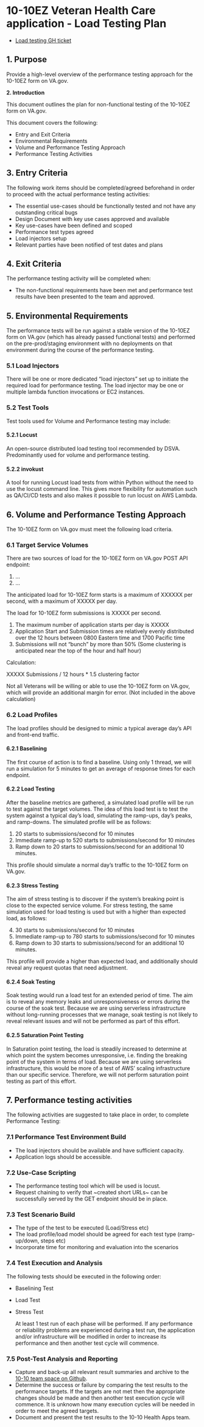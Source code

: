 # 10-10EZ Veteran Health Care application - Load Testing Plan
- [Load testing GH ticket](https://github.com/department-of-veterans-affairs/va.gov-team/issues/64123)

## **1. Purpose**

Provide a high-level overview of the performance testing approach for the 10-10EZ form on VA.gov.

**2. Introduction**

This document outlines the plan for non-functional testing of the 10-10EZ form on VA.gov.

This document covers the following:

* Entry and Exit Criteria
* Environmental Requirements
* Volume and Performance Testing Approach
* Performance Testing Activities


## **3. Entry Criteria**

The following work items should be completed/agreed beforehand in order to proceed with the actual performance testing activities:

* The essential use-cases should be functionally tested and not have any outstanding critical bugs
* Design Document with key use cases approved and available
* Key use-cases have been defined and scoped
* Performance test types agreed
* Load injectors setup
* Relevant parties have been notified of test dates and plans


## **4. Exit Criteria**

The performance testing activity will be completed when:

* The non-functional requirements have been met and performance test results have been presented to the team and approved.


## **5. Environmental Requirements**

The performance tests will be run against a stable version of the 10-10EZ form on VA.gov (which has already passed functional tests) and performed on the pre-prod/staging environment with no deployments on that environment during the course of the performance testing.


### **5.1 Load Injectors**

There will be one or more dedicated “load injectors” set up to initiate the required load for performance testing. The load injector may be one or multiple lambda function invocations or EC2 instances.


### **5.2 Test Tools**

Test tools used for Volume and Performance testing may include:


#### **5.2.1 Locust**

An open-source distributed load testing tool recommended by DSVA. Predominantly used for volume and performance testing.


#### **5.2.2 invokust**

A tool for running Locust load tests from within Python without the need to use the locust command line. This gives more flexibility for automation such as QA/CI/CD tests and also makes it possible to run locust on AWS Lambda.


## **6. Volume and Performance Testing Approach**

The 10-10EZ form on VA.gov must meet the following load criteria. 


### **6.1 Target Service Volumes**

There are two sources of load for the 10-10EZ form on VA.gov POST API endpoint:

1. ...
2. ...

The anticipated load for 10-10EZ form starts is a maximum of XXXXXX per second, with a maximum of XXXXX per day.

The load for 10-10EZ form submissions is XXXXX per second.

1. The maximum number of application starts per day is XXXXX
2. Application Start and Submission times are relatively evenly distributed over the 12 hours between 0800 Eastern time and 1700 Pacific time
3. Submissions will not “bunch” by more than 50% (Some clustering is anticipated near the top of the hour and half hour)

Calculation:

XXXXX Submissions / 12 hours * 1.5 clustering factor

Not all Veterans will be willing or able to use the 10-10EZ form on VA.gov, which will provide an additional margin for error. (Not included in the above calculation)


### **6.2 Load Profiles**

The load profiles should be designed to mimic a typical average day’s API and front-end traffic.


#### **6.2.1 Baselining**

The first course of action is to find a baseline. Using only 1 thread, we will run a simulation for 5 minutes to get an average of response times for each endpoint.


#### **6.2.2 Load Testing**

After the baseline metrics are gathered, a simulated load profile will be run to test against the target volumes. The idea of this load test is to test the system against a typical day’s load, simulating the ramp-ups, day’s peaks, and ramp-downs. The simulated profile will be as follows:

1. 20 starts to submissions/second for 10 minutes
2. Immediate ramp-up to 520 starts to submissions/second for 10 minutes
3. Ramp down to 20 starts to submissions/second for an additional 10 minutes.

This profile should simulate a normal day’s traffic to the 10-10EZ form on VA.gov.


#### **6.2.3 Stress Testing**

The aim of stress testing is to discover if the system’s breaking point is close to the expected service volume. For stress testing, the same simulation used for load testing is used but with a higher than expected load, as follows:

4. 30 starts to submissions/second for 10 minutes
5. Immediate ramp-up to 780 starts to submissions/second for 10 minutes
6. Ramp down to 30 starts to submissions/second for an additional 10 minutes.

This profile will provide a higher than expected load, and additionally should reveal any request quotas that need adjustment.


#### **6.2.4 Soak Testing**

Soak testing would run a load test for an extended period of time. The aim is to reveal any memory leaks and unresponsiveness or errors during the course of the soak test. Because we are using serverless infrastructure without long-running processes that we manage, soak testing is not likely to reveal relevant issues and will not be performed as part of this effort.


#### **6.2.5 Saturation Point Testing**

In Saturation point testing, the load is steadily increased to determine at which point the system becomes unresponsive, i.e. finding the breaking point of the system in terms of load. Because we are using serverless infrastructure, this would be more of a test of AWS’ scaling infrastructure than our specific service. Therefore, we will not perform saturation point testing as part of this effort.


## **7. Performance testing activities**

The following activities are suggested to take place in order, to complete Performance Testing:


### **7.1 Performance Test Environment Build**

* The load injectors should be available and have sufficient capacity.
* Application logs should be accessible.


### **7.2 Use-Case Scripting**

* The performance testing tool which will be used is locust.
* Request chaining to verify that ~created short URLs~ can be successfully served by the GET endpoint should be in place.


### **7.3 Test Scenario Build**

* The type of the test to be executed (Load/Stress etc)
* The load profile/load model should be agreed for each test type (ramp-up/down, steps etc)
* Incorporate time for monitoring and evaluation into the scenarios


### **7.4 Test Execution and Analysis**

The following tests should be executed in the following order:

* Baselining Test
* Load Test
* Stress Test

    At least 1 test run of each phase will be performed. If any performance or reliability problems are experienced during a test run, the application and/or infrastructure will be modified in order to increase its performance and then another test cycle will commence.



### **7.5 Post-Test Analysis and Reporting**

* Capture and back-up all relevant result summaries and archive to the [10-10 team space on Github](https://github.com/department-of-veterans-affairs/va.gov-team/tree/master/products/health-care/application/va-application/engineering/Load%20Testing).
* Determine the success or failure by comparing the test results to the performance targets. If the targets are not met then the appropriate changes should be made and then another test execution cycle will commence. It is unknown how many execution cycles will be needed in order to meet the agreed targets.
* Document and present the test results to the 10-10 Health Apps team.
